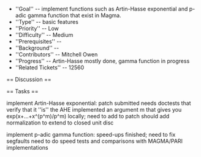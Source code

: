  * ''Goal'' -- implement functions such as Artin-Hasse exponential and p-adic gamma function that exist in Magma. 
 * ''Type'' -- basic features
 * ''Priority'' -- Low
 * ''Difficulty'' -- Medium
 * ''Prerequisites'' -- 
 * ''Background'' -- 
 * ''Contributors'' -- Mitchell Owen
 * ''Progress'' -- Artin-Hasse mostly done, gamma function in progress
 * ''Related Tickets'' -- 12560

== Discussion ==

== Tasks ==

implement Artin-Hasse exponential: patch submitted
needs doctests that verify that it ''is'' the AHE
implemented an argument m that gives you exp(x+...+x^(p^m)/p^m) locally; need to add to patch
should add normalization to extend to closed unit disc

implement p-adic gamma function: speed-ups finished; need to fix segfaults
need to do speed tests and comparisons with MAGMA/PARI implementations
